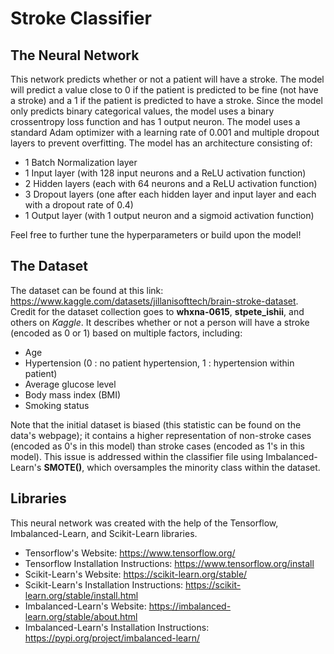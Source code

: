 # Stroke Classifier

## The Neural Network

This network predicts whether or not a patient will have a stroke. The model will predict a value close to 0 if the patient is predicted to be fine (not have a stroke) and a 1 if the patient is predicted to have a stroke. Since the model only predicts binary categorical values, the model uses a binary crossentropy loss function and has 1 output neuron. The model uses a standard Adam optimizer with a learning rate of 0.001 and multiple dropout layers to prevent overfitting. The model has an architecture consisting of:
- 1 Batch Normalization layer
- 1 Input layer (with 128 input neurons and a ReLU activation function)
- 2 Hidden layers (each with 64 neurons and a ReLU activation function)
- 3 Dropout layers (one after each hidden layer and input layer and each with a dropout rate of 0.4)
- 1 Output layer (with 1 output neuron and a sigmoid activation function)

Feel free to further tune the hyperparameters or build upon the model!

## The Dataset
The dataset can be found at this link: https://www.kaggle.com/datasets/jillanisofttech/brain-stroke-dataset. Credit for the dataset collection goes to **whxna-0615**, **stpete_ishii**, and others on *Kaggle*. It describes whether or not a person will have a stroke (encoded as 0 or 1) based on multiple factors, including:
- Age
- Hypertension (0 : no patient hypertension, 1 : hypertension within patient)
- Average glucose level 
- Body mass index (BMI)
- Smoking status

Note that the initial dataset is biased (this statistic can be found on the data's webpage); it contains a higher representation of non-stroke cases (encoded as 0's in this model) than stroke cases (encoded as 1's in this model). This issue is addressed within the classifier file using 
Imbalanced-Learn's **SMOTE()**, which oversamples the minority class within the dataset.

## Libraries
This neural network was created with the help of the Tensorflow, Imbalanced-Learn, and Scikit-Learn libraries.
- Tensorflow's Website: https://www.tensorflow.org/
- Tensorflow Installation Instructions: https://www.tensorflow.org/install
- Scikit-Learn's Website: https://scikit-learn.org/stable/
- Scikit-Learn's Installation Instructions: https://scikit-learn.org/stable/install.html
- Imbalanced-Learn's Website: https://imbalanced-learn.org/stable/about.html
- Imbalanced-Learn's Installation Instructions: https://pypi.org/project/imbalanced-learn/
